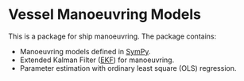 # Vessel Manoeuvring Models
This is a package for ship manoeuvring. The package contains:
* Manoeuvring models defined in [SymPy](https://www.sympy.org/).
* Extended Kalman Filter ([EKF](https://en.wikipedia.org/wiki/Extended_Kalman_filter)) for manoeuvring.
* Parameter estimation with ordinary least square (OLS) regression.

